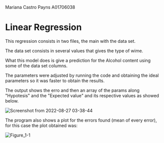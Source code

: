 Mariana Castro Payns
A01706038

# Linear Regression

This regression consists in two files, the main with the data set. 

The data set consists in several values that gives the type of wime.

What this model does is give a prediction for the Alcohol content using some of the data set columns. 

The parameters were adjusted by running the code and obtaining the ideal parameters so it was faster to obtain the results. 

The output shows the erro and then an array of the params along "Hypotesis" and the "Expected value" and its respective values as showed below.

![Screenshot from 2022-08-27 03-38-44](https://user-images.githubusercontent.com/104474575/187022736-1d0a1651-60fa-4d51-854a-6fc84987ec37.png)

The program also shows a plot for the errors found (mean of every error), for this case the plot obtained was:

![Figure_1-1](https://user-images.githubusercontent.com/104474575/187023251-790da984-7f75-4523-b2f3-4114d4d03fc8.png)
